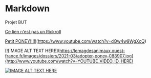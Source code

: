 # Markdown
Projet BUT

[Ce lien n'est pas un Rickroll](https://www.youtube.com/watch?v=dQw4w9WgXcQ)

[Petit PONEY!!!!!](https://lemagdesanimaux.ouest-france.fr/images/dossiers/2021-03/adopter-poney-083907.jpg)(https://www.youtube.com/watch?v=dQw4w9WgXcQ)

[![IMAGE ALT TEXT HERE](https://lemagdesanimaux.ouest-france.fr/images/dossiers/2021-03/adopter-poney-083907.jpg](http://www.youtube.com/watch?v=YOUTUBE_VIDEO_ID_HERE)


[![IMAGE ALT TEXT HERE](https://lemagdesanimaux.ouest-france.fr/images/dossiers/2021-03/adopter-poney-083907.jpg)](http://www.youtube.com/watch?v=YOUTUBE_VIDEO_ID_HERE)
